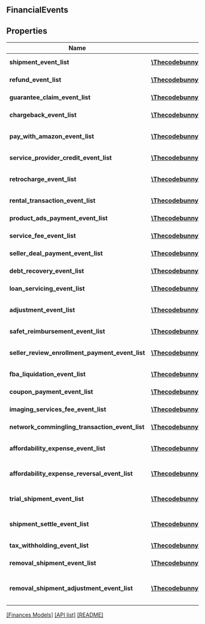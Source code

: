 ## FinancialEvents

## Properties

Name | Type | Description | Notes
------------ | ------------- | ------------- | -------------
**shipment_event_list** | [**\Thecodebunny\SpApi\Model\Finances\ShipmentEvent[]**](ShipmentEvent.md) | A list of shipment event information. | [optional]
**refund_event_list** | [**\Thecodebunny\SpApi\Model\Finances\ShipmentEvent[]**](ShipmentEvent.md) | A list of shipment event information. | [optional]
**guarantee_claim_event_list** | [**\Thecodebunny\SpApi\Model\Finances\ShipmentEvent[]**](ShipmentEvent.md) | A list of shipment event information. | [optional]
**chargeback_event_list** | [**\Thecodebunny\SpApi\Model\Finances\ShipmentEvent[]**](ShipmentEvent.md) | A list of shipment event information. | [optional]
**pay_with_amazon_event_list** | [**\Thecodebunny\SpApi\Model\Finances\PayWithAmazonEvent[]**](PayWithAmazonEvent.md) | A list of events related to the seller&#39;s Pay with Amazon account. | [optional]
**service_provider_credit_event_list** | [**\Thecodebunny\SpApi\Model\Finances\SolutionProviderCreditEvent[]**](SolutionProviderCreditEvent.md) | A list of information about solution provider credits. | [optional]
**retrocharge_event_list** | [**\Thecodebunny\SpApi\Model\Finances\RetrochargeEvent[]**](RetrochargeEvent.md) | A list of information about Retrocharge or RetrochargeReversal events. | [optional]
**rental_transaction_event_list** | [**\Thecodebunny\SpApi\Model\Finances\RentalTransactionEvent[]**](RentalTransactionEvent.md) | A list of rental transaction event information. | [optional]
**product_ads_payment_event_list** | [**\Thecodebunny\SpApi\Model\Finances\ProductAdsPaymentEvent[]**](ProductAdsPaymentEvent.md) | A list of sponsored products payment events. | [optional]
**service_fee_event_list** | [**\Thecodebunny\SpApi\Model\Finances\ServiceFeeEvent[]**](ServiceFeeEvent.md) | A list of information about service fee events. | [optional]
**seller_deal_payment_event_list** | [**\Thecodebunny\SpApi\Model\Finances\SellerDealPaymentEvent[]**](SellerDealPaymentEvent.md) | A list of payment events for deal-related fees. | [optional]
**debt_recovery_event_list** | [**\Thecodebunny\SpApi\Model\Finances\DebtRecoveryEvent[]**](DebtRecoveryEvent.md) | A list of debt recovery event information. | [optional]
**loan_servicing_event_list** | [**\Thecodebunny\SpApi\Model\Finances\LoanServicingEvent[]**](LoanServicingEvent.md) | A list of loan servicing events. | [optional]
**adjustment_event_list** | [**\Thecodebunny\SpApi\Model\Finances\AdjustmentEvent[]**](AdjustmentEvent.md) | A list of adjustment event information for the seller&#39;s account. | [optional]
**safet_reimbursement_event_list** | [**\Thecodebunny\SpApi\Model\Finances\SAFETReimbursementEvent[]**](SAFETReimbursementEvent.md) | A list of SAFETReimbursementEvents. | [optional]
**seller_review_enrollment_payment_event_list** | [**\Thecodebunny\SpApi\Model\Finances\SellerReviewEnrollmentPaymentEvent[]**](SellerReviewEnrollmentPaymentEvent.md) | A list of information about fee events for the Early Reviewer Program. | [optional]
**fba_liquidation_event_list** | [**\Thecodebunny\SpApi\Model\Finances\FBALiquidationEvent[]**](FBALiquidationEvent.md) | A list of FBA inventory liquidation payment events. | [optional]
**coupon_payment_event_list** | [**\Thecodebunny\SpApi\Model\Finances\CouponPaymentEvent[]**](CouponPaymentEvent.md) | A list of coupon payment event information. | [optional]
**imaging_services_fee_event_list** | [**\Thecodebunny\SpApi\Model\Finances\ImagingServicesFeeEvent[]**](ImagingServicesFeeEvent.md) | A list of fee events related to Amazon Imaging services. | [optional]
**network_commingling_transaction_event_list** | [**\Thecodebunny\SpApi\Model\Finances\NetworkComminglingTransactionEvent[]**](NetworkComminglingTransactionEvent.md) | A list of network commingling transaction events. | [optional]
**affordability_expense_event_list** | [**\Thecodebunny\SpApi\Model\Finances\AffordabilityExpenseEvent[]**](AffordabilityExpenseEvent.md) | A list of expense information related to an affordability promotion. | [optional]
**affordability_expense_reversal_event_list** | [**\Thecodebunny\SpApi\Model\Finances\AffordabilityExpenseEvent[]**](AffordabilityExpenseEvent.md) | A list of expense information related to an affordability promotion. | [optional]
**trial_shipment_event_list** | [**\Thecodebunny\SpApi\Model\Finances\TrialShipmentEvent[]**](TrialShipmentEvent.md) | A list of information about trial shipment financial events. | [optional]
**shipment_settle_event_list** | [**\Thecodebunny\SpApi\Model\Finances\ShipmentEvent[]**](ShipmentEvent.md) | A list of information about shipment settle financial events. | [optional]
**tax_withholding_event_list** | [**\Thecodebunny\SpApi\Model\Finances\TaxWithholdingEvent[]**](TaxWithholdingEvent.md) | List of TaxWithholding events. | [optional]
**removal_shipment_event_list** | [**\Thecodebunny\SpApi\Model\Finances\RemovalShipmentEvent[]**](RemovalShipmentEvent.md) | A list of removal shipment event information. | [optional]
**removal_shipment_adjustment_event_list** | [**\Thecodebunny\SpApi\Model\Finances\RemovalShipmentAdjustmentEvent[]**](RemovalShipmentAdjustmentEvent.md) | A comma-delimited list of Removal shipmentAdjustment details for FBA inventory. | [optional]

[[Finances Models]](../) [[API list]](../../Api) [[README]](../../../README.md)
